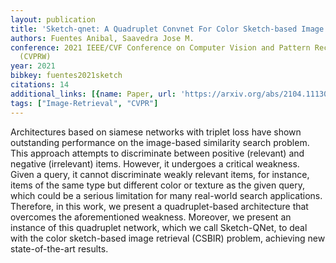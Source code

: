 ```yaml
---
layout: publication
title: 'Sketch-qnet: A Quadruplet Convnet For Color Sketch-based Image Retrieval'
authors: Fuentes Anibal, Saavedra Jose M.
conference: 2021 IEEE/CVF Conference on Computer Vision and Pattern Recognition Workshops
  (CVPRW)
year: 2021
bibkey: fuentes2021sketch
citations: 14
additional_links: [{name: Paper, url: 'https://arxiv.org/abs/2104.11130'}]
tags: ["Image-Retrieval", "CVPR"]
---
```

Architectures based on siamese networks with triplet loss have shown
outstanding performance on the image-based similarity search problem. This
approach attempts to discriminate between positive (relevant) and negative
(irrelevant) items. However, it undergoes a critical weakness. Given a query,
it cannot discriminate weakly relevant items, for instance, items of the same
type but different color or texture as the given query, which could be a
serious limitation for many real-world search applications. Therefore, in this
work, we present a quadruplet-based architecture that overcomes the
aforementioned weakness. Moreover, we present an instance of this quadruplet
network, which we call Sketch-QNet, to deal with the color sketch-based image
retrieval (CSBIR) problem, achieving new state-of-the-art results.